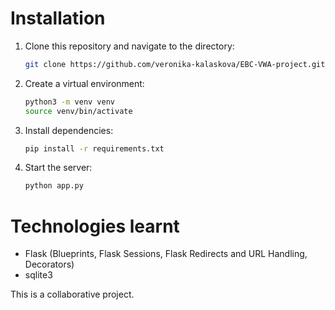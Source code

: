 # Installation

1. Clone this repository and navigate to the directory:

    ```sh
    git clone https://github.com/veronika-kalaskova/EBC-VWA-project.git
    ```
2. Create a virtual environment:
    ```sh
    python3 -m venv venv
    source venv/bin/activate
    ```
3. Install dependencies:
    ```sh
    pip install -r requirements.txt
    ```
4. Start the server:
    ```sh
    python app.py
    ```
# Technologies learnt
- Flask (Blueprints, Flask Sessions, Flask Redirects and URL Handling, Decorators)
- sqlite3

This is a collaborative project.
